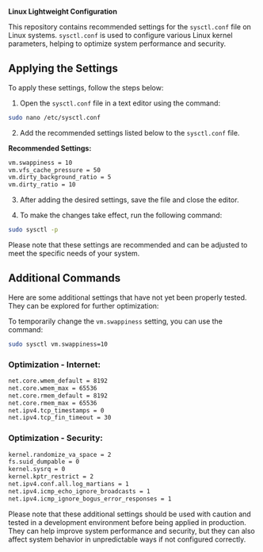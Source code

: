 **Linux Lightweight Configuration**

This repository contains recommended settings for the `sysctl.conf` file on Linux systems. `sysctl.conf` is used to configure various Linux kernel parameters, helping to optimize system performance and security.

## Applying the Settings

To apply these settings, follow the steps below:

1. Open the `sysctl.conf` file in a text editor using the command:

```bash
sudo nano /etc/sysctl.conf
```

2. Add the recommended settings listed below to the `sysctl.conf` file.

**Recommended Settings:**

```bash
vm.swappiness = 10
vm.vfs_cache_pressure = 50
vm.dirty_background_ratio = 5
vm.dirty_ratio = 10
```

3. After adding the desired settings, save the file and close the editor.

4. To make the changes take effect, run the following command:

```bash
sudo sysctl -p
```

Please note that these settings are recommended and can be adjusted to meet the specific needs of your system.

## Additional Commands

Here are some additional settings that have not yet been properly tested. They can be explored for further optimization:

To temporarily change the `vm.swappiness` setting, you can use the command:

```bash
sudo sysctl vm.swappiness=10
```

### Optimization - Internet:

```bash
net.core.wmem_default = 8192
net.core.wmem_max = 65536
net.core.rmem_default = 8192
net.core.rmem_max = 65536
net.ipv4.tcp_timestamps = 0
net.ipv4.tcp_fin_timeout = 30
```

### Optimization - Security:

```bash
kernel.randomize_va_space = 2
fs.suid_dumpable = 0
kernel.sysrq = 0
kernel.kptr_restrict = 2
net.ipv4.conf.all.log_martians = 1
net.ipv4.icmp_echo_ignore_broadcasts = 1
net.ipv4.icmp_ignore_bogus_error_responses = 1
```

Please note that these additional settings should be used with caution and tested in a development environment before being applied in production. They can help improve system performance and security, but they can also affect system behavior in unpredictable ways if not configured correctly.
